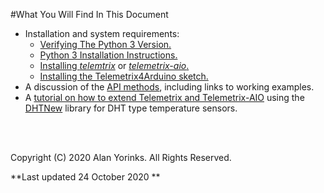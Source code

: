 #What You Will Find In This Document

* Installation and system requirements:
    * [Verifying The Python 3 Version.](./python_3_verify.md) 
    * [Python 3 Installation Instructions.](./python_install.md)
    * [Installing _telemtrix_](./install_telemetrix.md) or [_telemetrix-aio_.](./install_telemetrix-aio.md)
    * [Installing the Telemetrix4Arduino sketch.](./telemetrix4arduino.md)
* A discussion of the [API methods](./init.md), including links to working examples.
* A [tutorial on how to extend Telemetrix and Telemetrix-AIO](./dht.md) using
the [DHTNew](https://github.com/RobTillaart/DHTNew) library for DHT type temperature sensors.


<br>
<br>

Copyright (C) 2020 Alan Yorinks. All Rights Reserved.

**Last updated 24 October 2020 **